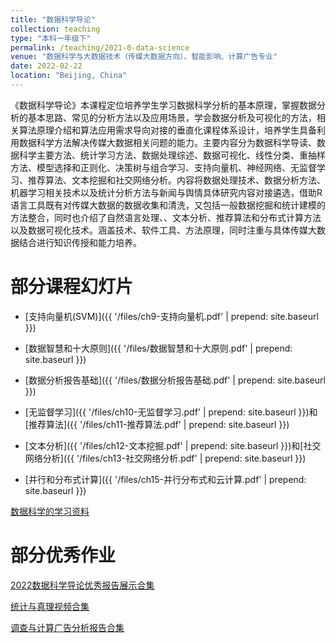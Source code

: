 ```yaml
---
title: "数据科学导论"
collection: teaching
type: "本科一年级下"
permalink: /teaching/2021-0-data-science
venue: "数据科学与大数据技术（传媒大数据方向）、智能影响、计算广告专业"
date: 2022-02-22
location: "Beijing, China"
---
```


《数据科学导论》本课程定位培养学生学习数据科学分析的基本原理，掌握数据分析的基本思路、常见的分析方法以及应用场景，学会数据分析及可视化的方法，相关算法原理介绍和算法应用需求导向对接的垂直化课程体系设计，培养学生具备利用数据科学方法解决传媒大数据相关问题的能力。主要内容分为数据科学导读、数据科学主要方法、统计学习方法、数据处理综述、数据可视化、线性分类、重抽样方法、模型选择和正则化、决策树与组合学习、支持向量机、神经网络、无监督学习、推荐算法、文本挖掘和社交网络分析。内容将数据处理技术、数据分析方法、机器学习相关技术以及统计分析方法与新闻与舆情具体研究内容对接遴选，借助R语言工具既有对传媒大数据的数据收集和清洗，又包括一般数据挖掘和统计建模的方法整合，同时也介绍了自然语言处理、、文本分析、推荐算法和分布式计算方法以及数据可视化技术。涵盖技术、软件工具、方法原理，同时注重与具体传媒大数据结合进行知识传授和能力培养。


部分课程幻灯片
======

- [支持向量机(SVM)]({{ '/files/ch9-支持向量机.pdf' | prepend: site.baseurl }}) 

- [数据智慧和十大原则]({{ '/files/数据智慧和十大原则.pdf' | prepend: site.baseurl }})

- [数据分析报告基础]({{ '/files/数据分析报告基础.pdf' | prepend: site.baseurl }})

- [无监督学习]({{ '/files/ch10-无监督学习.pdf' | prepend: site.baseurl }})和[推荐算法]({{ '/files/ch11-推荐算法.pdf' | prepend: site.baseurl }})


- [文本分析]({{ '/files/ch12-文本挖掘.pdf' | prepend: site.baseurl }})和[社交网络分析]({{ '/files/ch13-社交网络分析.pdf' | prepend: site.baseurl }})

- [并行和分布式计算]({{ '/files/ch15-并行分布式和云计算.pdf' | prepend: site.baseurl }})


[数据科学的学习资料](https://xiaoningwang.github.io/links/)


部分优秀作业
======

[2022数据科学导论优秀报告展示合集](https://mp.weixin.qq.com/s/Bx44Q8GzRDstYioOoqPA5Q)


[统计与真理视频合集](https://mp.weixin.qq.com/s/lC_-h91Gc03CJxf9rSzF4w)


[调查与计算广告分析报告合集](https://mp.weixin.qq.com/s/YfMDOMCdlsp6op9VdrzA2w)



